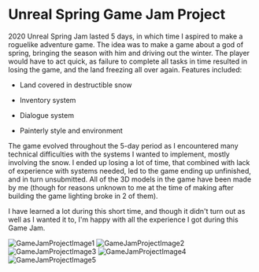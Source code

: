 # Unreal Spring Game Jam Project

2020 Unreal Spring Jam lasted 5 days, in which time I aspired to make a roguelike adventure game. 
The idea was to make a game about a god of spring, bringing the season with him and driving out the winter. The player would have to act quick, as failure to complete all tasks in time resulted in losing the game, and the land freezing all over again. Features included:

   * Land covered in destructible snow
   
   * Inventory system

   * Dialogue system
   
   * Painterly style and environment

The game evolved throughout the 5-day period as I encountered many technical difficulties with the systems I wanted to implement, mostly involving the snow. I ended up losing a lot of time, that combined with lack of experience with systems needed, led to the game ending up unfinished, and in turn unsubmitted. All of the 3D models in the game have been made by me (though for reasons unknown to me at the time of making after building the game lighting broke in 2 of them).

I have learned a lot during this short time, and though it didn't turn out as well as I wanted it to, I'm happy with all the experience I got during this Game Jam.

![GameJamProjectImage1](https://mir-s3-cdn-cf.behance.net/project_modules/disp/28de30101779797.5f2730c1aecd9.png?response-content-disposition%3Dattachment)
![GameJamProjectImage2](https://mir-s3-cdn-cf.behance.net/project_modules/disp/f1c875101779797.5f2730c1ae62c.png?response-content-disposition%3Dattachment)
![GameJamProjectImage3](https://mir-s3-cdn-cf.behance.net/project_modules/disp/4d8f44101779797.5f2730c1ad5fe.png?response-content-disposition%3Dattachment)
![GameJamProjectImage4](https://mir-s3-cdn-cf.behance.net/project_modules/disp/1baa8b101779797.5f2730c1adbec.png?response-content-disposition%3Dattachment)
![GameJamProjectImage5](https://mir-s3-cdn-cf.behance.net/project_modules/disp/b58e7b101779797.5f2730c1ae133.png?response-content-disposition%3Dattachment)

